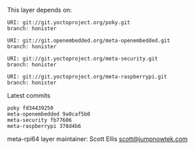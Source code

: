 This layer depends on:

    URI: git://git.yoctoproject.org/poky.git
    branch: honister

    URI: git://git.openembedded.org/meta-openembedded.git
    branch: honister

    URI: git://git.yoctoproject.org/meta-security.git
    branch: honister

    URI: git://git.yoctoproject.org/meta-raspberrypi.git
    branch: honister

Latest commits

    poky fd34439250
    meta-openembedded 9a0caf5b0
    meta-security fb77606
    meta-raspberrypi 378d4b6

meta-rpi64 layer maintainer: Scott Ellis <scott@jumpnowtek.com>
